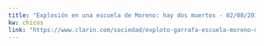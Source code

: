 ```yaml
---
title: "Explosión en una escuela de Moreno: hay dos muertos - 02/08/2018 - Clarín.com"
kw: chicos
link: "https://www.clarin.com/sociedad/exploto-garrafa-escuela-moreno-muertos_0_S1_FRveBm.html"
---
```


